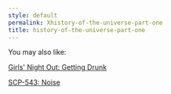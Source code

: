 ```yaml
---
style: default
permalink: Xhistory-of-the-universe-part-one
title: history-of-the-universe-part-one
---
```

You may also like:

[Girls' Night Out: Getting Drunk](http://scp-wiki.net/getting-drunk)

[SCP-543: Noise](http://scp-wiki.net/scp-543)
